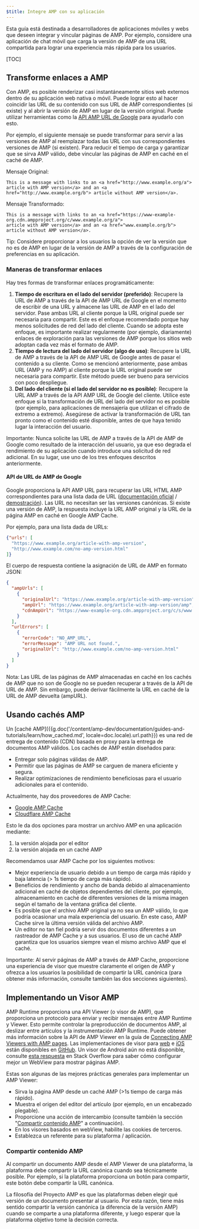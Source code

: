 ```yaml
---
$title: Integre AMP con su aplicación
---
```


Esta guía está destinada a desarrolladores de aplicaciones móviles y webs que deseen integrar y vincular páginas de AMP. Por ejemplo, considere una aplicación de chat móvil que carga la versión de AMP de una URL compartida para lograr una experiencia más rápida para los usuarios.

[TOC]

## Transforme enlaces a AMP

Con AMP, es posible renderizar casi instantáneamente sitios web externos dentro de su
aplicación web nativa o móvil. Puede lograr esto al hacer coincidir las URL de su contenido
con sus URL de AMP correspondientes (si existe) y al abrir la versión de AMP
en lugar de la versión original. Puede utilizar herramientas como la
[API AMP URL de Google](https://developers.google.com/amp/cache/use-amp-url) para ayudarlo con esto.

Por ejemplo, el siguiente mensaje se puede transformar para servir a las versiones
de AMP al reemplazar todas las URL con sus correspondientes versiones de AMP (si existen). Para
reducir el tiempo de carga y garantizar que se sirva AMP válido, debe vincular las
páginas de AMP en caché en el caché de AMP.

Mensaje Original:

```text
This is a message with links to an <a href="http://www.example.org/a">
article with AMP version</a> and an <a href="http://www.example.org/b"> article without AMP version</a>.
```


Mensaje Transformado:

```text
This is a message with links to an <a href="https://www-example-org.cdn.ampproject.org/c/www.example.org/a">
article with AMP version</a> and an <a href="www.example.org/b"> article without AMP version</a>.
```

Tip: Considere proporcionar a los usuarios la opción de ver la versión que no es de AMP en lugar de la versión de AMP a través de la configuración de preferencias en su aplicación.

### Maneras de transformar enlaces

Hay tres formas de transformar enlaces programáticamente:

1.  **Tiempo de escritura en el lado del servidor (preferido)**: Recupere la URL de AMP
    a través de la API de AMP URL de Google en el momento de escribir de una URL y almacene
    las URL de AMP en el lado del servidor. Pase ambas URL al cliente porque la URL original
    puede ser necesaria para compartir.
    Este es el enfoque recomendado porque hay menos solicitudes de red del lado del cliente.
    Cuando se adopta este enfoque, es importante realizar regularmente (por ejemplo, diariamente)
    enlaces de exploración para las versiones de AMP porque los sitios web adoptan
    cada vez más el formato de AMP.
1.  **Tiempo de lectura del lado del servidor (algo de uso)**: Recupere la URL de AMP
    a través de la API de AMP URL de Google antes de pasar el contenido a su cliente.
    Como se mencionó anteriormente, pase ambas URL (AMP y no AMP) al cliente porque la URL
    original puede ser necesaria para compartir.
    Este método puede ser bueno para servicios con poco despliegue.
1.  **Del lado del cliente (si el lado del servidor no es posible)**: Recupere la URL AMP
    a través de la API AMP URL de Google del cliente. Utilice este enfoque si la transformación de URL
    del lado del servidor no es posible (por ejemplo, para aplicaciones de mensajería que utilizan
    el cifrado de extremo a extremo). Asegúrese de activar la transformación de URL tan pronto
    como el contenido esté disponible, antes de que haya tenido lugar la interacción del usuario.

Importante: Nunca solicite las URL de AMP a través de la API de AMP de Google como resultado de la interacción del usuario, ya que eso degrada el rendimiento de su aplicación cuando introduce una solicitud de red adicional. En su lugar, use uno de los tres enfoques descritos anteriormente.

#### API de URL de AMP de Google

Google proporciona la API AMP URL para recuperar las URL HTML AMP correspondientes
para una lista dada de URL ([documentación oficial](https://developers.google.com/amp/cache/use-amp-url) / [demostración](https://ampbyexample.com/advanced/using_the_amp_url_api/)). Las URL no necesitan ser las versiones canónicas. Si existe una versión de AMP, la respuesta incluye la URL AMP original y la URL de la página AMP en caché en Google AMP Cache.

Por ejemplo, para una lista dada de URLs:


```json
{"urls": [
  "https://www.example.org/article-with-amp-version",
  "http://www.example.com/no-amp-version.html"
]}
```


El cuerpo de respuesta contiene la asignación de URL de AMP en formato JSON:


```json
{
  "ampUrls": [
    {
      "originalUrl": "https://www.example.org/article-with-amp-version",
      "ampUrl": "https://www.example.org/article-with-amp-version/amp",
      "cdnAmpUrl": "https://www-example-org.cdn.ampproject.org/c/s/www.example.org/article-with-amp-version"
    }
  ],
  "urlErrors": [
    {
      "errorCode": "NO_AMP_URL",
      "errorMessage": "AMP URL not found.",
      "originalUrl": "http://www.example.com/no-amp-version.html"
    }
  ]
}
```

Nota: Las URL de las páginas de AMP almacenadas en caché en los cachés de AMP que no son de Google no se pueden recuperar a través de la API de URL de AMP. Sin embargo, puede derivar fácilmente la URL en caché de la URL de AMP devuelta (ampURL).

## Usando cachés AMP

Un [caché AMP]({{g.doc('/content/amp-dev/documentation/guides-and-tutorials/learn/how_cached.md', locale=doc.locale).url.path}}) es una red de entrega de contenido (CDN) basada en proxy para la entrega de documentos AMP válidos. Los cachés de AMP están diseñados para:

*   Entregar solo páginas válidas de AMP.
*   Permitir que las páginas de AMP se carguen de manera eficiente y segura.
*   Realizar optimizaciones de rendimiento beneficiosas para el usuario adicionales para el contenido.

Actualmente, hay dos proveedores de AMP Cache:

*   [Google AMP Cache](https://developers.google.com/amp/cache/)
*   [Cloudflare AMP Cache](https://amp.cloudflare.com/)

Esto le da dos opciones para mostrar un archivo AMP en una aplicación mediante:

1.  la versión alojada por el editor
1.  la versión alojada en un caché AMP

Recomendamos usar AMP Cache por los siguientes motivos:

*   Mejor experiencia de usuario debido a un tiempo de carga más rápido y baja latencia (> 1s tiempo de carga más rápido).
*   Beneficios de rendimiento y ancho de banda debido al almacenamiento adicional en caché de objetos dependientes del cliente, por ejemplo, almacenamiento en caché de diferentes versiones de la misma imagen según el tamaño de la ventana gráfica del cliente.
*   Es posible que el archivo AMP original ya no sea un AMP válido, lo que podría ocasionar una mala experiencia del usuario. En este caso, AMP Cache sirve la última versión válida del archivo AMP.
*   Un editor no tan fiel podría servir dos documentos diferentes a un rastreador de AMP Cache y a sus usuarios. El uso de un caché AMP garantiza que los usuarios siempre vean el mismo archivo AMP que el caché.

Importante: Al servir páginas de AMP a través de AMP Cache, proporcione una experiencia de visor que muestre claramente el origen de AMP y ofrezca a los usuarios la posibilidad de compartir la URL canónica (para obtener más información, consulte también las dos secciones siguientes).

## Implementando un Visor AMP

AMP Runtime proporciona una API Viewer (o visor de AMP), que proporciona un protocolo para enviar y recibir mensajes entre AMP Runtime y Viewer. Esto permite controlar la preproducción de documentos AMP, al deslizar entre artículos y la instrumentación AMP Runtime. Puede obtener más información sobre la API de AMP Viewer en la guía de [Connecting AMP Viewers with AMP pages](https://github.com/ampproject/amphtml/blob/master/extensions/amp-viewer-integration/integrating-viewer-with-amp-doc-guide.md). Las implementaciones de visor para [web](https://github.com/ampproject/amp-viewer/blob/master/mobile-web/README.md) e [iOS](https://github.com/ampproject/amp-viewer/tree/master/ios) están disponibles en [GitHub](https://github.com/ampproject/amp-viewer). Un visor de Android aún no está disponible, consulte [esta respuesta](https://stackoverflow.com/questions/44856759/does-we-need-to-change-anything-in-usual-webpage-loader-for-loading-an-amp-acce/44869038#44869038) en Stack Overflow para saber cómo configurar mejor un WebView para mostrar páginas AMP.

Estas son algunas de las mejores prácticas generales para implementar un AMP Viewer:

*   Sirva la página AMP desde un caché AMP (>1s tiempo de carga más rápido).
*   Muestra el origen del editor del artículo (por ejemplo, en un encabezado plegable).
*   Proporcione una acción de intercambio (consulte también la sección "[Compartir contenido AMP](#compartir-contenido-amp)" a continuación).
*   En los visores basados en webView, habilite las cookies de terceros.
*   Establezca un referente para su plataforma / aplicación.

### Compartir contenido AMP

Al compartir un documento AMP desde el AMP Viewer de una plataforma, la plataforma debe compartir la URL canónica cuando sea técnicamente posible. Por ejemplo, si la plataforma proporciona un botón para compartir, este botón debe compartir la URL canónica.

La filosofía del Proyecto AMP es que las plataformas deben elegir qué versión de un documento presentar al usuario. Por esta razón, tiene más sentido compartir la versión canónica (a diferencia de la versión AMP) cuando se comparte a una plataforma diferente, y luego esperar que la plataforma objetivo tome la decisión correcta.
